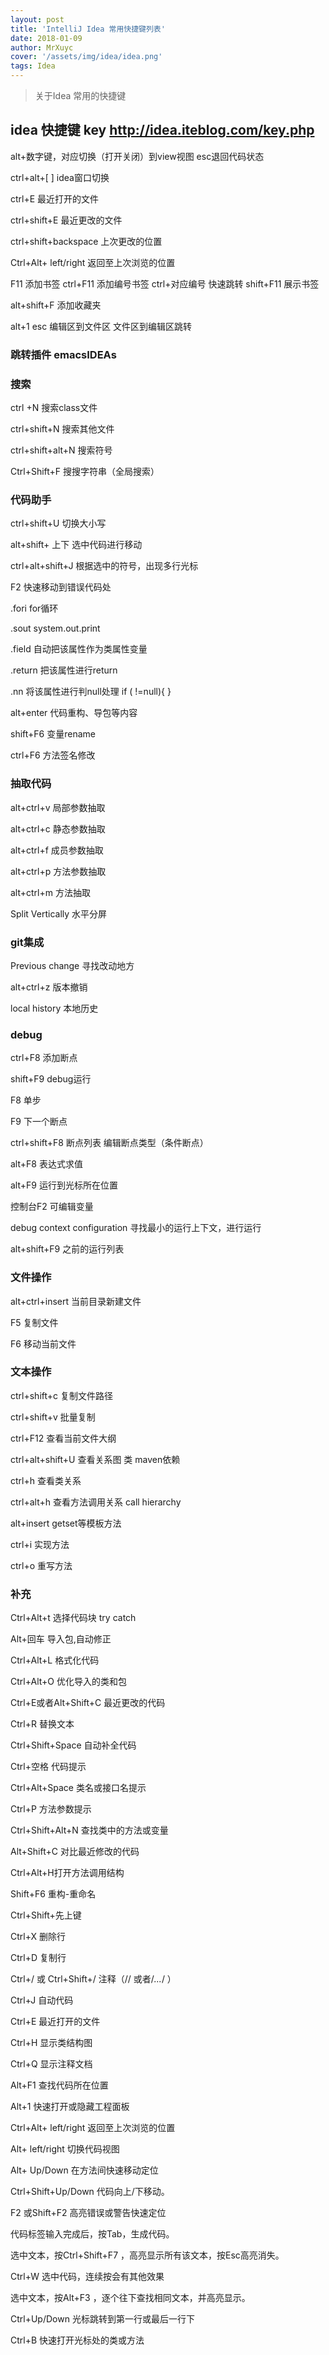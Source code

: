 ```yaml
---
layout: post
title: 'IntelliJ Idea 常用快捷键列表'
date: 2018-01-09
author: MrXuyc
cover: '/assets/img/idea/idea.png'
tags: Idea
---
```


> 关于Idea 常用的快捷键

## idea 快捷键   key  http://idea.iteblog.com/key.php

alt+数字键，对应切换（打开关闭）到view视图   esc退回代码状态

ctrl+alt+[    ]   idea窗口切换

ctrl+E   最近打开的文件

ctrl+shift+E  最近更改的文件

ctrl+shift+backspace   上次更改的位置

Ctrl+Alt+ left/right 返回至上次浏览的位置

F11  添加书签  ctrl+F11   添加编号书签  ctrl+对应编号  快速跳转   shift+F11  展示书签    

alt+shift+F  添加收藏夹

alt+1   esc  编辑区到文件区   文件区到编辑区跳转

### 跳转插件  emacsIDEAs

### 搜索

ctrl +N  搜索class文件

ctrl+shift+N  搜索其他文件

ctrl+shift+alt+N  搜索符号

Ctrl+Shift+F    搜搜字符串（全局搜索）

### 代码助手

ctrl+shift+U  切换大小写

alt+shift+ 上下   选中代码进行移动

ctrl+alt+shift+J   根据选中的符号，出现多行光标

F2     快速移动到错误代码处

.fori   for循环

.sout   system.out.print

.field  自动把该属性作为类属性变量

.return  把该属性进行return   

.nn   将该属性进行判null处理   if (  !=null){  }

alt+enter   代码重构、导包等内容

shift+F6   变量rename

ctrl+F6     方法签名修改

### 抽取代码

alt+ctrl+v    局部参数抽取

alt+ctrl+c    静态参数抽取

alt+ctrl+f    成员参数抽取

alt+ctrl+p    方法参数抽取

alt+ctrl+m    方法抽取

Split Vertically  水平分屏

### git集成

Previous change  寻找改动地方

alt+ctrl+z      版本撤销

local history   本地历史

### debug

ctrl+F8   添加断点

shift+F9    debug运行

F8    单步   

F9     下一个断点    

ctrl+shift+F8    断点列表    编辑断点类型（条件断点）

alt+F8    表达式求值

alt+F9    运行到光标所在位置

控制台F2    可编辑变量

debug context configuration  寻找最小的运行上下文，进行运行

alt+shift+F9    之前的运行列表

### 文件操作

alt+ctrl+insert   当前目录新建文件

F5  复制文件

F6  移动当前文件

### 文本操作
ctrl+shift+c  复制文件路径

ctrl+shift+v  批量复制

ctrl+F12   查看当前文件大纲

ctrl+alt+shift+U   查看关系图   类   maven依赖

ctrl+h    查看类关系

ctrl+alt+h      查看方法调用关系  call hierarchy

alt+insert      getset等模板方法

ctrl+i    实现方法

ctrl+o    重写方法   

### 补充

Ctrl+Alt+t 选择代码块 try catch  

Alt+回车 导入包,自动修正  

Ctrl+Alt+L  格式化代码

Ctrl+Alt+O 优化导入的类和包

Ctrl+E或者Alt+Shift+C  最近更改的代码

Ctrl+R 替换文本

Ctrl+Shift+Space 自动补全代码

Ctrl+空格 代码提示

Ctrl+Alt+Space 类名或接口名提示

Ctrl+P 方法参数提示

Ctrl+Shift+Alt+N 查找类中的方法或变量

Alt+Shift+C 对比最近修改的代码

Ctrl+Alt+H打开方法调用结构

Shift+F6  重构-重命名

Ctrl+Shift+先上键

Ctrl+X 删除行

Ctrl+D 复制行

Ctrl+/ 或 Ctrl+Shift+/  注释（// 或者/*...*/ ）

Ctrl+J  自动代码

Ctrl+E 最近打开的文件

Ctrl+H 显示类结构图

Ctrl+Q 显示注释文档

Alt+F1 查找代码所在位置

Alt+1 快速打开或隐藏工程面板

Ctrl+Alt+ left/right 返回至上次浏览的位置

Alt+ left/right 切换代码视图

Alt+ Up/Down 在方法间快速移动定位

Ctrl+Shift+Up/Down 代码向上/下移动。

F2 或Shift+F2 高亮错误或警告快速定位

代码标签输入完成后，按Tab，生成代码。

选中文本，按Ctrl+Shift+F7 ，高亮显示所有该文本，按Esc高亮消失。

Ctrl+W 选中代码，连续按会有其他效果

选中文本，按Alt+F3 ，逐个往下查找相同文本，并高亮显示。

Ctrl+Up/Down 光标跳转到第一行或最后一行下

Ctrl+B 快速打开光标处的类或方法
